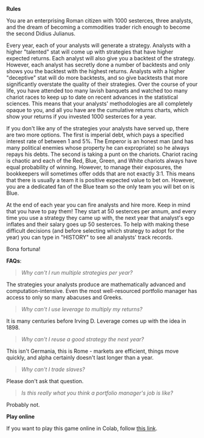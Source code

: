 **Rules**

You are an enterprising Roman citizen with 1000 sesterces, three analysts, and the dream of becoming a commodities trader rich enough to become the second Didius Julianus. 

Every year, each of your analysts will generate a strategy. Analysts with a higher "talented" stat will come up with strategies that have higher expected returns. Each analyst will also give you a backtest of the strategy. However, each analyst has secretly done a number of backtests and only shows you the backtest with the highest returns. Analysts with a higher "deceptive" stat will do more backtests, and so give backtests that more significantly overstate the quality of their strategies. Over the course of your life, you have attended too many lavish banquets and watched too many chariot races to keep up to date on recent advances in the statistical sciences. This means that your analysts' methodologies are all completely opaque to you, and all you have are the cumulative returns charts, which show your returns if you invested 1000 sesterces for a year. 

If you don't like any of the strategies your analysts have served up, there are two more options. The first is imperial debt, which pays a specified interest rate of between 1 and 5%. The Emperor is an honest man (and has many political enemies whose property he can expropriate) so he always repays his debts. The second is taking a punt on the chariots. Chariot racing is chaotic and each of the Red, Blue, Green, and White chariots always have equal probability of winning. However, to manage their exposures, the bookkeepers will sometimes offer odds that are not exactly 3:1. This means that there is usually a team it is positive expected value to bet on. However, you are a dedicated fan of the Blue team so the only team you will bet on is Blue.

At the end of each year you can fire analysts and hire more. Keep in mind that you have to pay them! They start at 50 sesterces per annum, and every time you use a strategy they came up with, the next year that analyst's ego inflates and their salary goes up 50 sesterces. To help with making these difficult decisions (and before selecting which strategy to adopt for the year) you can type in "HISTORY" to see all analysts' track records. 

Bona fortuna!


**FAQs**:

> *Why can't I run multiple strategies per year?*

The strategies your analysts produce are mathematically advanced and computation-intensive. Even the most well-resourced portfolio manager has access to only so many abacuses and Greeks. 

> *Why can't I use leverage to multiply my returns?*

It is many centuries before Irving D. Leverage comes up with the idea in 1898. 

> *Why can't I reuse a good strategy the next year?*

This isn't Germania, this is Rome - markets are efficient, things move quickly, and alpha certainly doesn't last longer than a year. 

> *Why can't I trade slaves?*

Please don't ask that question.

> *Is this really what you think a portfolio manager's job is like?*

Probably not. 


**Play online**

If you want to play this game online in Colab, follow [this link](https://colab.research.google.com/drive/1fGurgoJpb5MF7RZxirfwCpYwEajESP3K). 


